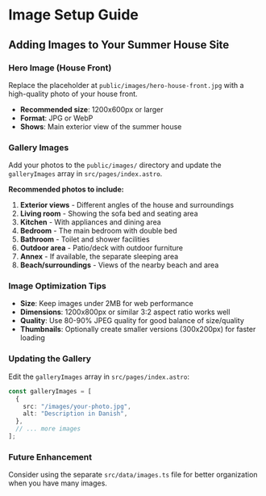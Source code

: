# Image Setup Guide

## Adding Images to Your Summer House Site

### Hero Image (House Front)

Replace the placeholder at `public/images/hero-house-front.jpg` with a high-quality photo of your house front.

- **Recommended size**: 1200x600px or larger
- **Format**: JPG or WebP
- **Shows**: Main exterior view of the summer house

### Gallery Images

Add your photos to the `public/images/` directory and update the `galleryImages` array in `src/pages/index.astro`.

**Recommended photos to include:**

1. **Exterior views** - Different angles of the house and surroundings
2. **Living room** - Showing the sofa bed and seating area
3. **Kitchen** - With appliances and dining area
4. **Bedroom** - The main bedroom with double bed
5. **Bathroom** - Toilet and shower facilities
6. **Outdoor area** - Patio/deck with outdoor furniture
7. **Annex** - If available, the separate sleeping area
8. **Beach/surroundings** - Views of the nearby beach and area

### Image Optimization Tips

- **Size**: Keep images under 2MB for web performance
- **Dimensions**: 1200x800px or similar 3:2 aspect ratio works well
- **Quality**: Use 80-90% JPEG quality for good balance of size/quality
- **Thumbnails**: Optionally create smaller versions (300x200px) for faster loading

### Updating the Gallery

Edit the `galleryImages` array in `src/pages/index.astro`:

```typescript
const galleryImages = [
  {
    src: "/images/your-photo.jpg",
    alt: "Description in Danish",
  },
  // ... more images
];
```

### Future Enhancement

Consider using the separate `src/data/images.ts` file for better organization when you have many images.
